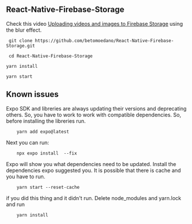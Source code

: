 ## React-Native-Firebase-Storage

Check this video [Uploading videos and images to Firebase Storage](https://codewithbeto.dev/projects/firebase-storage) using the blur effect.

```
 git clone https://github.com/betomoedano/React-Native-Firebase-Storage.git
```

```
 cd React-Native-Firebase-Storage
```

```
yarn install
```

```
yarn start
```

## Known issues

Expo SDK and libreries are always updating their versions and deprecating others. So, you have to work to work with compatible dependencies. So, before installing the libreries run.

```
    yarn add expo@latest
```

Next you can run:

```
    npx expo install  --fix
```

Expo will show you what dependencies need to be updated. Install the dependencies expo suggested you. It is possible that there is cache and you have to run.

```
    yarn start --reset-cache
```

if you did this thing and it didn't run. Delete node_modules and yarn.lock and run

```
    yarn install
```
